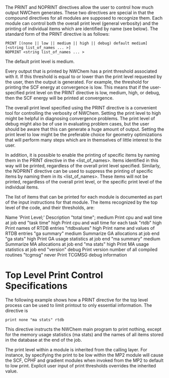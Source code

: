 The PRINT and NOPRINT directives allow the user to control how much output NWChem generates. These two directives are special in that the compound directives for all modules are supposed to recognize them. Each module can control both the overall print level (general verbosity) and the printing of individual items which are identified by name (see below). The standard form of the PRINT directive is as follows:

```
PRINT [(none || low || medium || high || debug) default medium]  [<string list_of_names ... >]
NOPRINT <string list_of_names ... >
```

The default print level is medium.

Every output that is printed by NWChem has a print threshold associated with it. If this threshold is equal to or lower than the print level requested by the user, then the output is generated. For example, the threshold for printing the SCF energy at convergence is low. This means that if the user-specified print level on the PRINT directive is low, medium, high, or debug, then the SCF energy will be printed at convergence.

The overall print level specified using the PRINT directive is a convenient tool for controlling the verbosity of NWChem. Setting the print level to high might be helpful in diagnosing convergence problems. The print level of debug might also be of use in evaluating problem cases, but the user should be aware that this can generate a huge amount of output. Setting the print level to low might be the preferable choice for geometry optimizations that will perform many steps which are in themselves of little interest to the user.

In addition, it is possible to enable the printing of specific items by naming them in the PRINT directive in the <list_of_names>. Items identified in this way will be printed, regardless of the overall print level specified. Similarly, the NOPRINT directive can be used to suppress the printing of specific items by naming them in its <list_of_names>. These items will not be printed, regardless of the overall print level, or the specific print level of the individual items.

The list of items that can be printed for each module is documented as part of the input instructions for that module. The items recognized by the top level of the code, and their thresholds, are:

Name	'Print Level;'	Description
"total time";	medium	Print cpu and wall time at job end
"task time"	high	Print cpu and wall time for each task
"rtdb"	high	Print names of RTDB entries
"rtdbvalues"	high	Print name and values of RTDB entries
"ga summary"	medium	Summarize GA allocations at job end
"ga stats"	high	Print GA usage statistics at job end
"ma summary"	medium	Summarize MA allocations at job end
"ma stats"	high	Print MA usage statistics at job end
"version"	debug	Print version number of all compiled routines
"tcgmsg"	never	Print TCGMSG debug information

# Top Level Print Control Specifications

The following example shows how a PRINT directive for the top level process can be used to limit printout to only essential information. The directive is

```
print none "ma stats" rtdb
```

This directive instructs the NWChem main program to print nothing, except for the memory usage statistics (ma stats) and the names of all items stored in the database at the end of the job.

The print level within a module is inherited from the calling layer. For instance, by specifying the print to be low within the MP2 module will cause the SCF, CPHF and gradient modules when invoked from the MP2 to default to low print. Explicit user input of print thresholds overrides the inherited value.
